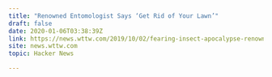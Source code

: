 ```yaml
---
title: "Renowned Entomologist Says ‘Get Rid of Your Lawn’"
draft: false
date: 2020-01-06T03:38:39Z
link: https://news.wttw.com/2019/10/02/fearing-insect-apocalypse-renowned-entomologist-says-get-rid-your-lawn?utm_medium=RSS&utm_source=hune
site: news.wttw.com
topic: Hacker News  

---
```

